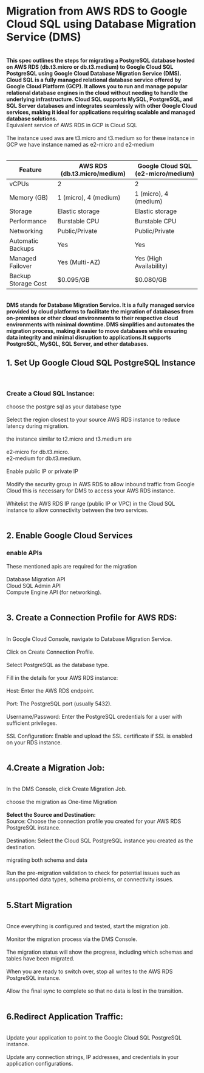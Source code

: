# Migration from AWS RDS to Google Cloud SQL using Database Migration Service (DMS)
<br>
<b>This spec outlines the steps for migrating a PostgreSQL database hosted on AWS RDS (db.t3.micro or db.t3.medium) to Google Cloud SQL PostgreSQL using Google Cloud Database Migration Service (DMS). </b>
<br>
<b>Cloud SQL is a fully managed relational database service offered by Google Cloud Platform (GCP). It allows you to run and manage popular relational database engines in the cloud without needing to handle the underlying infrastructure. Cloud SQL supports MySQL, PostgreSQL, and SQL Server databases and integrates seamlessly with other Google Cloud services, making it ideal for applications requiring scalable and managed database solutions.</b>
<br>
Equivalent service of AWS RDS in GCP is Cloud SQL<br>
<br>
The instance used aws are t3.micro and t3.medium so for these instance in GCP we have instance named as e2-micro and e2-medium<br>
<br>

|Feature	          |AWS RDS (db.t3.micro/medium)|	Google Cloud SQL (e2-micro/medium) |
|-------------------|----------------------------|-------------------------------------|
|vCPUs              |	2                          |	2                                  |
|Memory (GB)        |	1 (micro), 4 (medium)	     |1 (micro), 4 (medium)                |
|Storage	          |Elastic storage             |	Elastic storage                    |
|Performance	      |Burstable CPU	             |Burstable CPU                        |
|Networking         |	Public/Private	           |Public/Private                       |
|Automatic Backups  |	Yes                        |	Yes                                |
|Managed Failover   |Yes (Multi-AZ)              |	Yes (High Availability)            |
|Backup Storage Cost| $0.095/GB                  | $0.080/GB                           |
<br>

<b>
DMS stands for Database Migration Service. It is a fully managed service provided by cloud platforms to facilitate the migration of databases from on-premises or other cloud environments to their respective cloud environments with minimal downtime. DMS simplifies and automates the migration process, making it easier to move databases while ensuring data integrity and minimal disruption to applications.It supports PostgreSQL, MySQL, SQL Server, and other databases.</b>

## 1. Set Up Google Cloud SQL PostgreSQL Instance
<br>

### Create a Cloud SQL Instance: <br>
choose the postgre sql as your database type <br>
<br>
Select the region closest to your source AWS RDS instance to reduce latency during migration.<br>
<br>
the instance similar to t2.micro and t3.medium are<br>
<br>
e2-micro for db.t3.micro.<br>
e2-medium for db.t3.medium.<br>
<br>
Enable public IP or private IP<br>
<br>
Modify the security group in AWS RDS to allow inbound traffic from Google Cloud this is necessary for DMS to access your AWS RDS instance.<br>
<br>
Whitelist the AWS RDS IP range (public IP or VPC) in the Cloud SQL instance to allow connectivity between the two services.<br>
<br>
## 2. Enable Google Cloud Services
### enable APIs
These mentioned apis are required for the migration<br>
<br>
Database Migration API<br>
Cloud SQL Admin API<br>
Compute Engine API (for networking).<br>
<br>

## 3. Create a Connection Profile for AWS RDS:
<br>
In Google Cloud Console, navigate to Database Migration Service.<br>
<br>
Click on Create Connection Profile.<br>
<br>
Select PostgreSQL as the database type.<br>
<br>
Fill in the details for your AWS RDS instance:<br>
<br>
Host: Enter the AWS RDS endpoint.<br>
<br>
Port: The PostgreSQL port (usually 5432).<br>
<br>
Username/Password: Enter the PostgreSQL credentials for a user with sufficient privileges.<br>
<br>
SSL Configuration: Enable and upload the SSL certificate if SSL is enabled on your RDS instance.<br>
<br>

## 4.Create a Migration Job:
<br>
In the DMS Console, click Create Migration Job.<br>
<br>
choose the migration as One-time Migration <br>
<br>
<b>Select the Source and Destination:</b>
<br>
Source: Choose the connection profile you created for your AWS RDS PostgreSQL instance.<br>
<br>
Destination: Select the Cloud SQL PostgreSQL instance you created as the destination.<br>
<br>
migrating both schema and data<br>
<br>
Run the pre-migration validation to check for potential issues such as unsupported data types, schema problems, or connectivity issues.<br>
<br>

## 5.Start Migration
<br>
Once everything is configured and tested, start the migration job.<br>
<br>
Monitor the migration process via the DMS Console.<br>
<br>
The migration status will show the progress, including which schemas and tables have been migrated.<br>
<br>
When you are ready to switch over, stop all writes to the AWS RDS PostgreSQL instance.<br>
<br>
Allow the final sync to complete so that no data is lost in the transition.<br>
<br>

## 6.Redirect Application Traffic:
<br>
Update your application to point to the Google Cloud SQL PostgreSQL instance.<br>
<br>
Update any connection strings, IP addresses, and credentials in your application configurations.<br>
<br>





